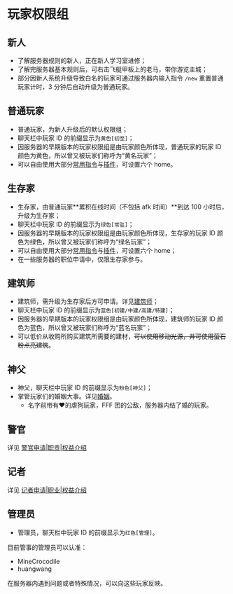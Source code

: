 # 玩家权限组

## 新人

* 了解服务器规则的新人，正在新人学习室进修；
* 了解完服务器基本规则后，可右击飞艇甲板上的老马，带你游览主城；
* 部分因新人系统升级导致白名的玩家可通过服务器内输入指令 `/new` 重置普通玩家计时，3 分钟后自动升级为普通玩家。

## 普通玩家

* 普通玩家，为新人升级后的默认权限组；
* 聊天栏中玩家 ID 的前缀显示为`黄色[初至]`；
* 因服务器的早期版本的玩家权限组是由玩家颜色所体现，普通玩家的玩家 ID 颜色为黄色，所以曾又被玩家们称呼为“黄名玩家”；
* 可以自由使用大部分[常用指令](../start/commands.md)与[插件](plugins/survice.md)，可设置六个 home。

## 生存家

* 生存家，由普通玩家**累积在线时间（不包括 afk 时间）**到达 100 小时后，升级为生存家；
* 聊天栏中玩家 ID 的前缀显示为`绿色[常驻]`；
* 因服务器的早期版本的玩家权限组是由玩家颜色所体现，生存家的玩家 ID 颜色为绿色，所以曾又被玩家们称呼为“绿名玩家”；
* 可以自由使用大部分[常用指令](../start/commands.md)与[插件](plugins/survice.md)，可设置六个 home；
* 在一些服务器的职位申请中，仅限生存家参与。

## 建筑师

* 建筑师，需升级为生存家后方可申请。详见[建筑师](systems/builders.md)；
* 聊天栏中玩家 ID 的前缀显示为`蓝色[初建/中建/高建/特建]`；
* 因服务器的早期版本的玩家权限组是由玩家颜色所体现，建筑师的玩家 ID 颜色为蓝色，所以曾又被玩家们称呼为“蓝名玩家”；
* 可以低价从收购所购买建筑所需要的建材，~~可以使用移动光源，并可使用萤石粉点亮建筑~~。

## 神父

* 神父，聊天栏中玩家 ID 的前缀显示为`粉色[神父]`；
* 掌管玩家们的婚姻大事。详见[婚姻](plugins/entertainment.md#hun-yin)。
  * 名字前带有♥的虐狗玩家，FFF 团的公敌，服务器内结了婚的玩家。

## 警官

详见 [警官申请\|职责\|权益介绍](https://discuss.imyvm.org/d/67--)

## 记者

详见 [记者申请\|职业\|权益介绍](https://discuss.imyvm.org/d/192--)

## 管理员

* 管理员，聊天栏中玩家 ID 的前缀显示为`红色[管理]`。

目前管事的管理员可以认准：

* MineCrocodile
* huangwang

在服务器内遇到问题或者特殊情况，可以向这些玩家反映。

